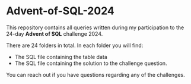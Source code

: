 # Advent-of-SQL-2024
This repository contains all queries written during my participation to the 24-day **Advent of SQL** challenge 2024.

There are 24 folders in total. In each folder you will find:

* The SQL file containing the table data  
* The SQL file containing the solution to the challenge question.

You can reach out if you have questions regarding any of the challenges.
